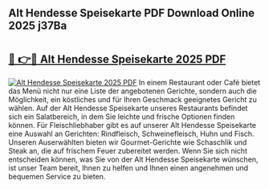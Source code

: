 ## Alt Hendesse Speisekarte PDF Download Online 2025 j37Ba

# <h2><a href="http://gc65b33.nevu.top/?p=Alt+Hendesse+Speisekarte">🔗 👉🔴 Alt Hendesse Speisekarte 2025 PDF</a></h2>

[![Alt Hendesse Speisekarte 2025 PDF](https://i.imgur.com/dBaPXMq.png)](http://gc65b33.nevu.top/?p=Alt+Hendesse+Speisekarte)
In einem Restaurant oder Café bietet das Menü nicht nur eine Liste der angebotenen Gerichte, sondern auch die Möglichkeit, ein köstliches und für Ihren Geschmack geeignetes Gericht zu wählen. Auf der Alt Hendesse Speisekarte unseres Restaurants befindet sich ein Salatbereich, in dem Sie leichte und frische Optionen finden können. Für Fleischliebhaber gibt es auf unserer Alt Hendesse Speisekarte eine Auswahl an Gerichten: Rindfleisch, Schweinefleisch, Huhn und Fisch. Unseren Auserwählten bieten wir Gourmet-Gerichte wie Schaschlik und Steak an, die auf frischem Feuer zubereitet werden. Wenn Sie sich nicht entscheiden können, was Sie von der Alt Hendesse Speisekarte wünschen, ist unser Team bereit, Ihnen zu helfen und Ihnen einen angenehmen und bequemen Service zu bieten.

